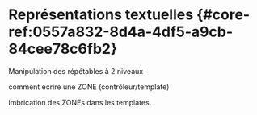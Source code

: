 # Représentations textuelles {#core-ref:0557a832-8d4a-4df5-a9cb-84cee78c6fb2}

Manipulation des répétables à 2 niveaux

comment écrire une ZONE (contrôleur/template)

imbrication des ZONEs dans les templates.

<!-- link -->
[action]:     #core-ref:e67d8aeb-939c-46e3-9be8-6fc3ba75ebc2 "écrire une action"